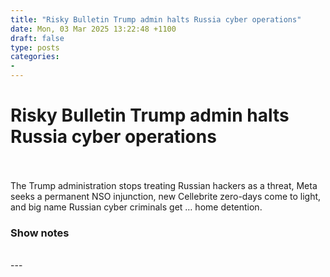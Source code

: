 ```yaml
---
title: "Risky Bulletin Trump admin halts Russia cyber operations"
date: Mon, 03 Mar 2025 13:22:48 +1100
draft: false
type: posts
categories: 
- 
---
```

# Risky Bulletin Trump admin halts Russia cyber operations

<br/>

<br/>
The Trump administration stops treating Russian hackers as a threat, Meta seeks a permanent NSO injunction, new Cellebrite zero-days come to light, and big name Russian cyber criminals get … home detention.

### Show notes

<br/>
---
